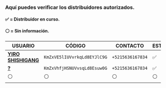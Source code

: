 ### Aquí puedes verificar los distribuidores autorizados.
#### ✅ = Distribuidor en curso.
#### ⚪ = Sin información.
 
| USUARIO          |   CÓDIGO                | CONTACTO    | ESTADO
| ------------     | ------------            | ------------| ------------
| [**YIRO SHISHIGANG**](https://wa.me/5215636167834)        | `KmZxVE5lIUVvrkqLd8EYJlC9G` | `+5215636167834` | ✅
| [**?**](https://wa.me/5215636167834)          | `KmZxVhfjHSNUVvsqLd8Esuw0G` | `+5215636167834` | ✅
| ⚪        | ⚪               |  ⚪ | ⚪

